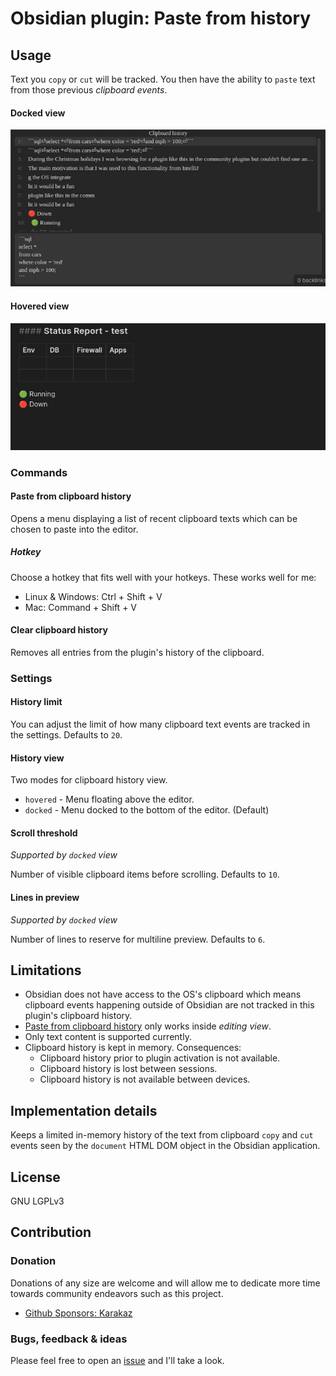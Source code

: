 # Obsidian plugin: Paste from history

## Usage

Text you `copy` or `cut` will be tracked. You then have the ability to `paste` text from those previous _clipboard events_.

#### Docked view
![Docked view](./example-docked-v1-2-0.jpg)

#### Hovered view
![Demo](./demo-v1-0-0.gif)

### Commands

#### Paste from clipboard history

Opens a menu displaying a list of recent clipboard texts which can be chosen to paste into the editor.

##### Hotkey

Choose a hotkey that fits well with your hotkeys. These works well for me:

-   Linux & Windows: Ctrl + Shift + V
-   Mac: Command + Shift + V

#### Clear clipboard history

Removes all entries from the plugin's history of the clipboard.

### Settings

#### History limit

You can adjust the limit of how many clipboard text events are tracked in the settings. Defaults to `20`.

#### History view

Two modes for clipboard history view.

- `hovered` - Menu floating above the editor.
- `docked` - Menu docked to the bottom of the editor. (Default)

#### Scroll threshold

_Supported by `docked` view_

Number of visible clipboard items before scrolling. Defaults to `10`.

#### Lines in preview

_Supported by `docked` view_

Number of lines to reserve for multiline preview. Defaults to `6`.

## Limitations

-   Obsidian does not have access to the OS's clipboard which means clipboard events happening outside of Obsidian are not tracked in this plugin's clipboard history.
-   [Paste from clipboard history](#paste-from-clipboard-history) only works inside _editing view_.
-   Only text content is supported currently.
-   Clipboard history is kept in memory. Consequences:
    -   Clipboard history prior to plugin activation is not available.
    -   Clipboard history is lost between sessions.
    -   Clipboard history is not available between devices.

## Implementation details

Keeps a limited in-memory history of the text from clipboard `copy` and `cut` events seen by the `document` HTML DOM object in the Obsidian application.

## License

GNU LGPLv3

## Contribution

### Donation

Donations of any size are welcome and will allow me to dedicate more time towards community endeavors such as this project.

-   [Github Sponsors: Karakaz](https://github.com/sponsors/Karakaz)

### Bugs, feedback & ideas

Please feel free to open an [issue](https://github.com/Karakaz/obsidian-paste-from-history/issues) and I'll take a look.
